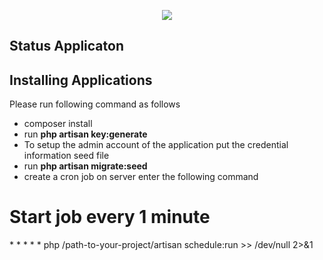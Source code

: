<p align="center"><img src="https://laravel.com/assets/img/components/logo-laravel.svg"></p>

## Status Applicaton 


## Installing Applications
Please run following command as follows

* composer install
* run **php artisan key:generate**
* To setup the admin account of the application  put the credential information seed file
* run **php artisan migrate:seed**
* create a cron job on server enter the following command
# Start job every 1 minute
\* * * * * php /path-to-your-project/artisan schedule:run >> /dev/null 2>&1




